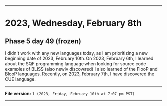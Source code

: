 
***

# 2023, Wednesday, February 8th

## Phase 5 day 49 (frozen)

I didn't work with any new languages today, as I am prioritizing a new beginning date of 2023, February 10th. On 2023, February 6th, I learned about the SQF programming language when looking for source code examples of BLISS (also newly discovered) I also learned of the FlooP and BlooP languages. Recently, on 2023, February 7th, I have discovered the CUE language.

<!-- Today wasn't planned to be a development day for new repositories. I am taking a temporary break from it to work on other projects. If I can gather more languages, I might start phase 4 (2022) earlier. <!-- Work is being done to get the [`Learn`](https://github.com/seanpm2001/Learn/) repository back up to date, as I couldn't keep up in the last 3 days of phase 3 of 2022. The current phase finished yesterday (2022, Tuesday, November 29th) new repositories are expected to start being created at an unknown time in 2022 December. !--> 

<!-- This is the end of phase 4 (2022) of the acceleration project for `seanpm2001/Learn`. !-->

***

**File version:** `1 (2023, Friday, February 10th at 7:07 pm PST)`

***
